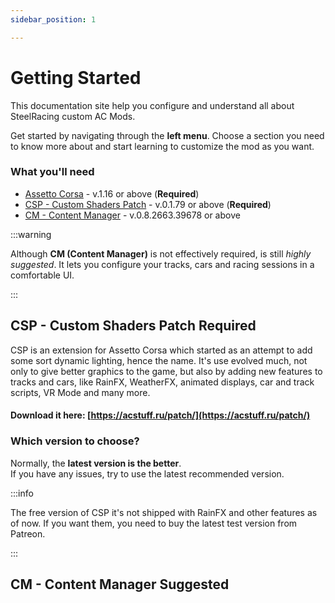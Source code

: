 ```yaml
---
sidebar_position: 1

---
```


# Getting Started

This documentation site help you configure and understand all about SteelRacing custom AC Mods.

Get started by navigating through the **left menu**.
Choose a section you need to know more about and start learning to customize the mod as you want.


### What you'll need

- [Assetto Corsa](https://store.steampowered.com/app/244210/Assetto_Corsa/) - v.1.16 or above (**Required**)
- [CSP - Custom Shaders Patch](https://acstuff.ru/patch/) - v.0.1.79 or above (**Required**)
- [CM - Content Manager](https://acstuff.ru/app/) - v.0.8.2663.39678 or above

:::warning

Although **CM (Content Manager)** is not effectively required, is still _highly suggested_.
It lets you configure your tracks, cars and racing sessions in a comfortable UI.

:::

## CSP - Custom Shaders Patch <span class="badge badge--primary">Required</span>

CSP is an extension for Assetto Corsa which started as an attempt to add some sort dynamic lighting, hence the name.
It's use evolved much, not only to give better graphics to the game, but also by adding new features to tracks and cars, 
like RainFX, WeatherFX, animated displays, car and track scripts, VR Mode and many more.


#### Download it here: [https://acstuff.ru/patch/](https://acstuff.ru/patch/)

### Which version to choose?

Normally, the **latest version is the better**.\
If you have any issues, try to use the latest <span class="text--success">recommended version.</span>

:::info

The free version of CSP it's not shipped with RainFX and other features as of now.
If you want them, you need to buy the latest test version from Patreon.

:::

## CM - Content Manager <span class="badge badge--warning">Suggested</span>



